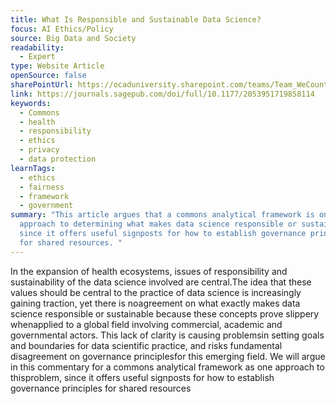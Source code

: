 ```yaml
---
title: What Is Responsible and Sustainable Data Science?
focus: AI Ethics/Policy
source: Big Data and Society
readability:
  - Expert
type: Website Article
openSource: false
sharePointUrl: https://ocaduniversity.sharepoint.com/teams/Team_WeCount/Shared%20Documents/Resources%20and%20Tools/Literature%20(curated)/What%20is%20responsible%20and%20sustainable%20data%20science.pdf
link: https://journals.sagepub.com/doi/full/10.1177/2053951719858114
keywords:
  - Commons
  - health
  - responsibility
  - ethics
  - privacy
  - data protection
learnTags:
  - ethics
  - fairness
  - framework
  - government
summary: "This article argues that a commons analytical framework is one
  approach to determining what makes data science responsible or sustainable,
  since it offers useful signposts for how to establish governance principles
  for shared resources. "
---
```

In the expansion of health ecosystems, issues of responsibility and sustainability of the data science involved are central.The idea that these values should be central to the practice of data science is increasingly gaining traction, yet there is noagreement on what exactly makes data science responsible or sustainable because these concepts prove slippery whenapplied to a global field involving commercial, academic and governmental actors. This lack of clarity is causing problemsin setting goals and boundaries for data scientific practice, and risks fundamental disagreement on governance principlesfor this emerging field. We will argue in this commentary for a commons analytical framework as one approach to thisproblem, since it offers useful signposts for how to establish governance principles for shared resources

